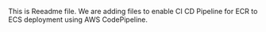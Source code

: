 This is Reeadme file. We are adding files to enable CI CD Pipeline for ECR to ECS deployment using AWS CodePipeline.